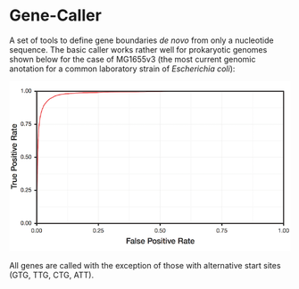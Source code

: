 # Gene-Caller

A set of tools to define gene boundaries *de novo* from only a nucleotide sequence. The basic caller works rather well for prokaryotic genomes shown below for the case of MG1655v3 (the most current genomic anotation for a common laboratory strain of *Escherichia coli*):

![alt text](https://github.com/adityaradhakrishnan/Gene-Caller/blob/master/MG1655-ROC-Curve.png "E. coli ROC Curve")

All genes are called with the exception of those with alternative start sites (GTG, TTG, CTG, ATT).
